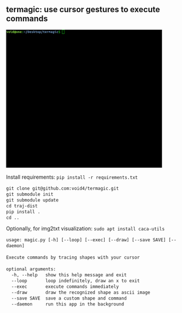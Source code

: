 ## termagic: use cursor gestures to execute commands

![Showcase GIF](showcase.gif)

Install requirements: `pip install -r requirements.txt`

```
git clone git@github.com:void4/termagic.git
git submodule init
git submodule update
cd traj-dist
pip install .
cd ..
```

Optionally, for img2txt visualization: `sudo apt install caca-utils`

```
usage: magic.py [-h] [--loop] [--exec] [--draw] [--save SAVE] [--daemon]

Execute commands by tracing shapes with your cursor

optional arguments:
  -h, --help   show this help message and exit
  --loop       loop indefinitely, draw an x to exit
  --exec       execute commands immediately
  --draw       draw the recognized shape as ascii image
  --save SAVE  save a custom shape and command
  --daemon     run this app in the background
```
